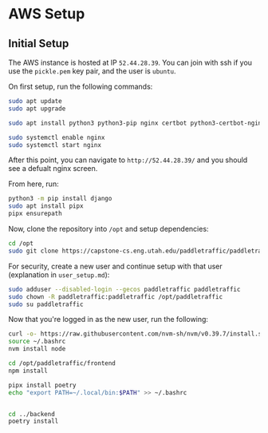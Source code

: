 # AWS Setup

## Initial Setup

The AWS instance is hosted at IP `52.44.28.39`. You can join with ssh if you use the `pickle.pem` key pair, and the user is `ubuntu`.

On first setup, run the following commands:
```bash
sudo apt update
sudo apt upgrade

sudo apt install python3 python3-pip nginx certbot python3-certbot-nginx

sudo systemctl enable nginx
sudo systemctl start nginx
```

After this point, you can navigate to `http://52.44.28.39/` and you should see a defualt nginx screen.

From here, run:
```bash
python3 -m pip install django
sudo apt install pipx
pipx ensurepath
```

Now, clone the repository into `/opt` and setup dependencies:
```bash
cd /opt
sudo git clone https://capstone-cs.eng.utah.edu/paddletraffic/paddletraffic.git
```

For security, create a new user and continue setup with that user (explanation in `user_setup.md`):
```bash
sudo adduser --disabled-login --gecos paddletraffic paddletraffic
sudo chown -R paddletraffic:paddletraffic /opt/paddletraffic
sudo su paddletraffic
```

Now that you're logged in as the new user, run the following:
```bash
curl -o- https://raw.githubusercontent.com/nvm-sh/nvm/v0.39.7/install.sh | bash
source ~/.bashrc
nvm install node

cd /opt/paddletraffic/frontend
npm install

pipx install poetry
echo "export PATH=~/.local/bin:$PATH" >> ~/.bashrc


cd ../backend
poetry install
```